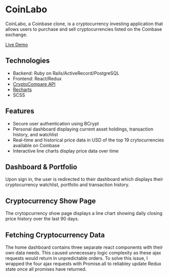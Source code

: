 # CoinLabo

CoinLabo, a Coinbase clone, is a cryptocurrency investing application that allows users to purchase and sell cryptocurrencies listed on the Coinbase exchange.

[Live Demo](http://coinbase-aa.herokuapp.com/)

## Technologies

* Backend: Ruby on Rails/ActiveRecord/PostgreSQL
* Frontend: React/Redux
* [CryptoCompare API](https://min-api.cryptocompare.com/)
* [Recharts](http://recharts.org/en-US)
* SCSS

## Features

* Secure user authentication using BCrypt
* Personal dashboard displaying current asset holdings, transaction history, and watchlist
* Real-time and historical price data in USD of the top 19 crytocurrencies available on Coinbase
* Interactive line charts display price data over time

## Dashboard & Portfolio

Upon sign in, the user is redirected to their dashboard which displays their cryptocurrency watchlist, portfolio and transaction history.

## Cryptocurrency Show Page

The crytopcurrency show page displays a line chart showing daily closing price history over the last 90 days.

## Fetching Cryptocurrency Data

The home dashboard contains three separate react components with their own data needs. This caused unnecessary logic complexity as these ajax requests would return in unpredictable orders. To solve this issue, I wrapped the four ajax requests with Promise.all to reliabley update Redux state once all promises have returned.